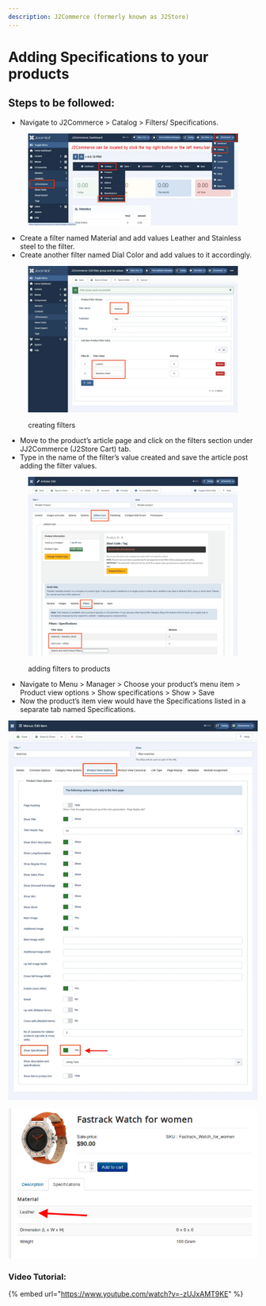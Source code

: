 ```yaml
---
description: J2Commerce (formerly known as J2Store)
---
```


# Adding Specifications to your products

## Steps to be followed: <a href="#steps-to-be-followed" id="steps-to-be-followed"></a>

* Navigate to J2Commerce > Catalog > Filters/ Specifications.

<figure><img src="../.gitbook/assets/filter2.webp" alt=""><figcaption></figcaption></figure>

* Create a filter named Material and add values Leather and Stainless steel to the filter.
* Create another filter named Dial Color and add values to it accordingly.

<figure><img src="../.gitbook/assets/creating_filter.webp" alt=""><figcaption><p>creating filters</p></figcaption></figure>

* Move to the product’s article page and click on the filters section under JJ2Commerce (J2Store Cart) tab.
* Type in the name of the filter’s value created and save the article post adding the filter values.&#x20;

<figure><img src="../.gitbook/assets/flex_filters (2).webp" alt=""><figcaption><p>adding filters to products</p></figcaption></figure>

* Navigate to Menu > Manager > Choose your product’s menu item > Product view options > Show specifications > Show > Save
* Now the product’s item view would have the Specifications listed in a separate tab named Specifications.

![Menu settings](<../.gitbook/assets/show_specs (1).webp>)

![Frontend](https://raw.githubusercontent.com/j2store/doc-images/master/catalog/adding-specs-to-pro/specsinfront.png)

### Video Tutorial: <a href="#video-tutorial" id="video-tutorial"></a>

{% embed url="https://www.youtube.com/watch?v=-zUJxAMT9KE" %}

